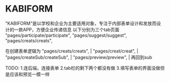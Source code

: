 # KABIFORM
"KABIFORM"是以学校和企业为主要适用对象，专注于内部表单设计和发放而设计的一款APP，方便企业传递信息
以下分别为三个tab页面
 "pages/participate/participate",
 "pages/suggest/suggest",
 "pages/creats/creats",

在创建表单逻辑为
 "pages/creats/creats",
 |
 "pages/creat/creat",
 |
 "pages/createSub/createSub",
 |
 "pages/preview/preview",
 |
 再回到sub

 TODO:
 1.连后端，连接表单
 2.tab栏的剩下两个都没有做
 3.填写表单的界面没做但是应该和预览一模一样